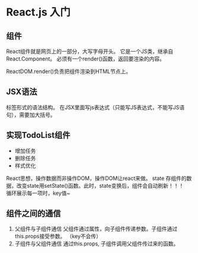 # React.js 入门

## 组件

React组件就是网页上的一部分，大写字母开头。
它是一个JS类，继承自React.Component。
必须有一个render()函数，返回要渲染的内容。

ReactDOM.render()负责把组件渲染到HTML节点上。

## JSX语法

标签形式的语法结构。
在JSX里面写js表达式（只能写JS表达式，不能写JS语句），需要加大括号。

## 实现TodoList组件

- 增加任务
- 删除任务
- 样式优化

React思想，操作数据而非操作DOM，操作DOM让react来做。
state 存组件的数据，改变state用setState()函数。此时，state变换后，组件会自动刷新！！！  
循环展示每一项时，key值~

## 组件之间的通信

1. 父组件与子组件通信
    父组件通过属性，向子组件传递参数。子组件通过this.props接受参数。 （key不会传）
2. 子组件与父组件通信
    通过this.props, 子组件调用父组件传过来的函数。
